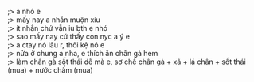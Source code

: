 ;> a nhô e<br>
;> mấy nay a nhắn muộn xíu<br>
;> ít nhắn chứ vẫn iu bth e nhó<br>
;> sao mấy nay cứ thấy con nyc a ý e<br>
;> a ctay nó lâu r, thôi kệ nó e<br>
;> nửa ở chung a nha, e thích ăn chân gà hem<br>
;> làm chân gà sốt thái dễ mà e, sơ chế chân gà + xã + lá chân + sốt thái (mua) + nước chấm (mua)
